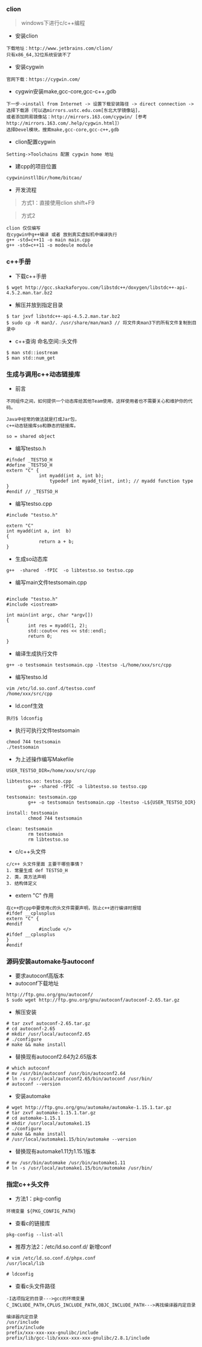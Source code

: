 

### clion

> windows下进行c/c++编程

- 安装clion
```
下载地址：http://www.jetbrains.com/clion/
只有x86_64,32位系统安装不了
```

- 安装cygwin
```
官网下载：https://cygwin.com/
```

- cygwin安装make,gcc-core,gcc-c++,gdb
```
下一步->install from Internet -> 设置下载安装路径 -> direct connection ->
选择下载源（可以选mirrors.ustc.edu.com[东北大学镜像站]，
或者添加网易镜像站：http://mirrors.163.com/cygwin/ [参考http://mirrors.163.com/.help/cygwin.html]） 
选择Devel模块，搜索make,gcc-core,gcc-c++,gdb
```

- clion配置cygwin
```
Setting->Toolchains 配置 cygwin home 地址
```

- 建cpp的项目位置
```
cygwininstllDir/home/bitcao/
```

- 开发流程
> 方式1：直接使用clion shift+F9

> 方式2

```
clion 仅仅编写
在cygwin中g++编译 或者 放到真实虚拟机中编译执行
g++ -std=c++11 -o main main.cpp
g++ -std=c++11 -o modeule module
```

### c++手册

- 下载c++手册
```
$ wget http://gcc.skazkaforyou.com/libstdc++/doxygen/libstdc++-api-4.5.2.man.tar.bz2
```

- 解压并放到指定目录
```
$ tar jxvf libstdc++-api-4.5.2.man.tar.bz2
$ sudo cp -R man3/. /usr/share/man/man3 // 将文件夹man3下的所有文件复制到目录中
```

- c++查询 命名空间::头文件
```
$ man std::iostream
$ man std::num_get
```

### 生成与调用c++动态链接库

- 前言
```
不同组件之间，如何提供一个动态库给其他Team使用，这样使用者也不需要关心和维护你的代码。

Java中经常的做法就是打成Jar包，
c++动态链接库so和静态的链接库。

so = shared object
```

- 编写testso.h
```
#ifndef _TESTSO_H
#define _TESTSO_H              
extern "C" {
            int myadd(int a, int b);        
                typedef int myadd_t(int, int); // myadd function type
}
#endif // _TESTSO_H   
```

- 编写testso.cpp
```
#include "testso.h"

extern "C" 
int myadd(int a, int  b)  
{
            return a + b;
}
```

- 生成so动态库
```
g++  -shared  -fPIC  -o libtestso.so testso.cpp
```

- 编写main文件testsomain.cpp
```

#include "testso.h"
#include <iostream>

int main(int argc, char *argv[])
{
        int res = myadd(1, 2); 
        std::cout<< res << std::endl;
        return 0;
}
```

- 编译生成执行文件
```
g++ -o testsomain testsomain.cpp -ltestso -L/home/xxx/src/cpp
```

- 编写testso.ld
```
vim /etc/ld.so.conf.d/testso.conf 
/home/xxx/src/cpp
```

- ld.conf生效
```
执行$ ldconfig
```

- 执行可执行文件testsomain
```
chmod 744 testsomain
./testsomain
```

- 为上述操作编写Makefile
```
USER_TESTSO_DIR=/home/xxx/src/cpp

libtestso.so: testso.cpp
        g++ -shared -fPIC -o libtestso.so testso.cpp

testsomain: testsomain.cpp
        g++ -o testsomain testsomain.cpp -ltestso -L${USER_TESTSO_DIR}

install: testsomain
        chmod 744 testsomain

clean: testsomain
        rm testsomain
        rm libtestso.so
```

- c/c++头文件
```
c/c++ 头文件里面 主要干哪些事情？
1. 常量生成 def TESTSO_H
2. 类，类方法声明
3. 结构体定义
```

- extern "C" 作用
```
在c++的cpp中要使用c的头文件需要声明，防止c++进行编译时报错
#ifdef __cplusplus
extern "C" {
#endif
            #include </>
#ifdef __cplusplus
}
#endif
```



### 源码安装automake与autoconf

- 要求autoconf高版本
- autoconf下载地址
```
http://ftp.gnu.org/gnu/autoconf/
$ sudo wget http://ftp.gnu.org/gnu/autoconf/autoconf-2.65.tar.gz
```

- 解压安装
```
# tar zxvf autoconf-2.65.tar.gz
# cd autoconf-2.65
# mkdir /usr/local/autoconf2.65
# ./configure
# make && make install
```

- 替换现有autoconf2.64为2.65版本
```
# which autoconf
# mv /usr/bin/autoconf /usr/bin/autoconf2.64
# ln -s /usr/local/autoconf2.65/bin/autoconf /usr/bin/
# autoconf --version
```

- 安装automake
```
# wget http://ftp.gnu.org/gnu/automake/automake-1.15.1.tar.gz
# tar zxvf automake-1.15.1.tar.gz
# cd automake-1.15.1
# mkdir /usr/local/automake1.15
# ./configure
# make && make install
# /usr/local/automake1.15/bin/automake --version
```

- 替换现有automake1.11为1.15.1版本
```
# mv /usr/bin/automake /usr/bin/automake1.11
# ln -s /usr/local/automake1.15/bin/automake /usr/bin/
```

### 指定c++头文件

- 方法1：pkg-config
```
环境变量 ${PKG_CONFIG_PATH}
```

- 查看c的链接库
```
pkg-config --list-all
```

- 推荐方法2：/etc/ld.so.conf.d/ 新增conf
```
# vim /etc/ld.so.conf.d/phpx.conf
/usr/local/lib

# ldconfig
```

- 查看c头文件路径
```
-I选项指定的目录--->gcc的环境变量 C_INCLUDE_PATH,CPLUS_INCLUDE_PATH,OBJC_INCLUDE_PATH--->再找编译器内定目录 

编译器内定目录
/usr/include 
prefix/include 
prefix/xxx-xxx-xxx-gnulibc/include 
prefix/lib/gcc-lib/xxxx-xxx-xxx-gnulibc/2.8.1/include
```
